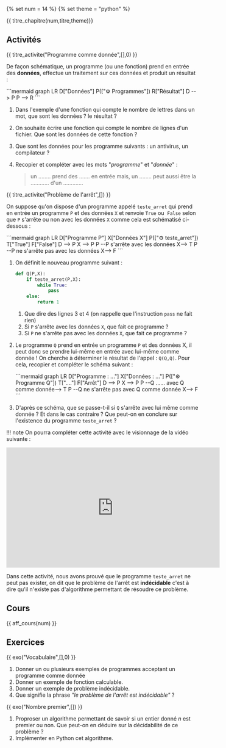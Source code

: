 
{% set num = 14 %}
{% set theme = "python" %}

{{ titre_chapitre(num,titre,theme)}}
 
## Activités 

{{ titre_activite("Programme comme donnée",[],0) }}

De façon schématique, un programme (ou une fonction) prend en entrée des **données**, effectue un traitement sur ces données et produit un résultat :

<div class="centre">
        ```mermaid
        graph LR
        D["Données"]
        P(["&#9881; Programmes"])
        R["Résultat"]
        D --> P
        P --> R
        ```
</div>

1. Dans l'exemple d'une fonction qui compte le nombre de lettres dans un mot, que sont les données ? le résultat ?

2. On souhaite écrire une fonction qui compte le nombre de lignes d'un fichier. Que sont les données de cette fonction ?

3. Que sont les données pour les programme suivants : un antivirus, un compilateur ?

4. Recopier et compléter avec les mots "*programme*" et "*donnée*" : 

    > un ........ prend des ....... en entrée mais, un ........ peut aussi être la ............ d'un .............


{{ titre_activite("Problème de l'arrêt",[]) }}

On suppose qu'on dispose d'un programme appelé `teste_arret` qui prend en entrée un programme `P` et des données `X` et renvoie `True` ou  `False` selon que `P` s'arrête ou non avec les données `X` comme cela est schématisé ci-dessous :
<div class="centre">
        ```mermaid
        graph LR
        D["Programme P"]
        X["Données X"]
        P(["&#9881; teste_arret"])
        T["True"]
        F["False"]
        D --> P
        X --> P
        P --P s'arrête avec les données X--> T
        P --P ne s'arrête pas avec les données X--> F
        ```
</div>

1. On définit le nouveau programme suivant :

    ```python linenums="1"
    def Q(P,X):
        if teste_arret(P,X):
            while True:
                pass
        else:
            return 1
    ```

    1. Que dire des lignes 3 et 4 (on rappelle que l'instruction `pass` ne fait rien)
    2. Si `P` s'arrête avec les données `X`, que fait ce programme ?
    3. Si `P` ne s'arrête pas avec les données `X`, que fait ce programme ?

2. Le programme `Q` prend en entrée un programme `P` et des données X, il peut donc se prendre lui-même en entrée avec lui-même comme donnée ! On cherche  à déterminer le résultat de l'appel : `Q(Q,Q)`. Pour cela, recopier et compléter le schéma suivant :

    <div class="centre">
        ```mermaid
        graph LR
        D["Programme : ..."]
        X["Données : ..."]
        P(["&#9881; Programme Q"])
        T["...."]
        F["Arrêt"]
        D --> P
        X --> P
        P --Q ...... avec Q comme donnée--> T
        P --Q ne s'arrête pas avec Q comme donnée X--> F
        ```
</div>

3. D'après ce schéma, que se passe-t-il si `Q` s'arrête avec lui même comme donnée ? Et dans le cas contraire ? Que peut-on en conclure sur l'existence du programme `teste_arret` ?

!!! note
    On pourra compléter cette activité avec le visionnage de la vidéo suivante :
    <div class="centre">
    <iframe width="560" height="315" src="https://www.youtube.com/embed/92WHN-pAFCs" title="YouTube video player" frameborder="0" allow="accelerometer; autoplay; clipboard-write; encrypted-media; gyroscope; picture-in-picture" allowfullscreen></iframe>
    </div>

Dans cette activité, nous avons prouvé que le programme `teste_arret` ne peut pas exister, on dit que le problème de l'arrêt est **indécidable** c'est à dire qu'il n'existe pas d'algorithme permettant de résoudre ce problème. 

## Cours

{{ aff_cours(num) }}


## Exercices

{{ exo("Vocabulaire",[],0) }}

1. Donner un ou plusieurs exemples de programmes acceptant un programme comme donnée 
2. Donner un exemple de fonction calculable.
3. Donner un exemple de problème indécidable.
4. Que signifie la phrase *"le problème de l'arrêt est indécidable"* ?

{{ exo("Nombre premier",[]) }}

1. Proproser un algorithme permettant de savoir si un entier donné $n$ est premier ou non. Que peut-on en déduire sur la décidabilité de ce problème ?
2. Implémenter en Python cet algorithme.
